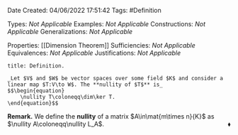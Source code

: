 <div class="topSpace"></div>

Date Created: 04/06/2022 17:51:42
Tags: #Definition

Types: _Not Applicable_
Examples: _Not Applicable_
Constructions: _Not Applicable_
Generalizations: _Not Applicable_

Properties: [[Dimension Theorem]]
Sufficiencies: _Not Applicable_
Equivalences: _Not Applicable_
Justifications: _Not Applicable_

``` ad-Definition
title: Definition.

_Let $V$ and $W$ be vector spaces over some field $K$ and consider a linear map $T:V\to W$. The **nullity of $T$** is_
$$\begin{equation}
    \nullity T\coloneqq\dim\ker T.
\end{equation}$$

```

**Remark.** We define the **nullity** of a matrix $A\in\mat{m\times n}{K}$ as $\nullity A\coloneqq\nullity L_A$.<span style="float:right;">$\blacklozenge$</span>
